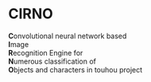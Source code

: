 # CIRNO
**C**onvolutional neural network based  
**I**mage  
**R**ecognition Engine for      
**N**umerous classification of   
**O**bjects and characters in touhou project
